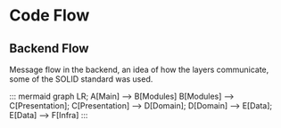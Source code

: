 # Code Flow

## Backend Flow

Message flow in the backend, an idea of ​​how the layers communicate, some of the SOLID standard was used.

::: mermaid
graph LR;
A[Main] --> B[Modules]
B[Modules] --> C[Presentation];
C[Presentation] --> D[Domain];
D[Domain] --> E[Data];
E[Data] --> F[Infra]
:::
